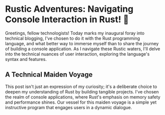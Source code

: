 # Rustic Adventures: Navigating Console Interaction in Rust! 🚀

Greetings, fellow technologists! Today marks my inaugural foray into technical blogging, 
I've chosen to do it with the Rust programming language, and what better way to immerse 
myself than to share the journey of building a console application. As I navigate these 
Rustic waters, I'll delve into the technical nuances of user interaction, exploring the 
language's syntax and features.

## A Technical Maiden Voyage

This post isn't just an expression of my curiosity; it's a deliberate choice to deepen 
my understanding of Rust by building tangible projects. I've chosen the realm of console 
applications, where Rust's emphasis on memory safety and performance shines. Our vessel 
for this maiden voyage is a simple yet instructive program that engages users in a dynamic 
dialogue.
